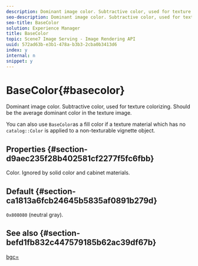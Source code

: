 ```yaml
---
description: Dominant image color. Subtractive color, used for texture colorizing. Should be the average dominant color in the texture image.
seo-description: Dominant image color. Subtractive color, used for texture colorizing. Should be the average dominant color in the texture image.
seo-title: BaseColor
solution: Experience Manager
title: BaseColor
topic: Scene7 Image Serving - Image Rendering API
uuid: 572ad63b-e3b1-478a-b3b3-2cba0b3413d6
index: y
internal: n
snippet: y
---
```


# BaseColor{#basecolor}

Dominant image color. Subtractive color, used for texture colorizing. Should be the average dominant color in the texture image.

 You can also use `BaseColor`as a fill color if a texture material which has no `catalog::Color` is applied to a non-texturable vignette object.

## Properties {#section-d9aec235f28b402581cf2277f5fc6fbb}

Color. Ignored by solid color and cabinet materials.

## Default {#section-ca1813a6fcb24645b5835af0891b279d}

`0x808080` (neutral gray).

## See also {#section-befd1fb832c447579185b62ac39df67b}

[bgc=](../../../../../ir-api/http-protocol/image-rendering-api-ref/c-ir-http-protocol-ref/c-ir-http-protocol-command-reference/r-ir-bgc.md#reference-3f5c78cea01c4a85aa582076d23aebb0) 

